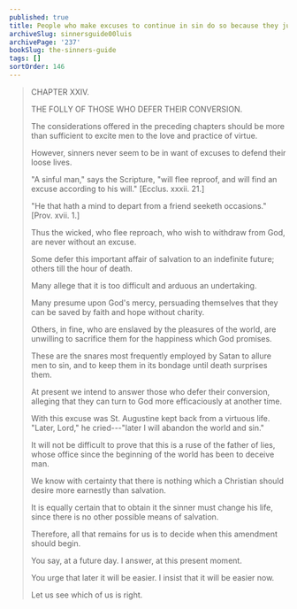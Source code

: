 ```yaml
---
published: true
title: People who make excuses to continue in sin do so because they just want to sin
archiveSlug: sinnersguide00luis
archivePage: '237'
bookSlug: the-sinners-guide
tags: []
sortOrder: 146
---
```


> CHAPTER XXIV.
>
> THE FOLLY OF THOSE WHO DEFER THEIR CONVERSION.
>
> The considerations offered in the preceding chapters should be more than sufficient to excite men to the love and practice of virtue.
>
> However, sinners never seem to be in want of excuses to defend their loose lives.
>
> "A sinful man," says the Scripture, "will flee reproof, and will find an excuse according to his will." [Ecclus. xxxii. 21.]
>
> "He that hath a mind to depart from a friend seeketh occasions." [Prov. xvii. 1.]
>
> Thus the wicked, who flee reproach, who wish to withdraw from God, are never without an excuse.
>
> Some defer this important affair of salvation to an indefinite future; others till the hour of death.
>
> Many allege that it is too difficult and arduous an undertaking.
>
> Many presume upon God's mercy, persuading themselves that they can be saved by faith and hope without charity.
>
> Others, in fine, who are enslaved by the pleasures of the world, are unwilling to sacrifice them for the happiness which God promises.
>
> These are the snares most frequently employed by Satan to allure men to sin, and to keep them in its bondage until death surprises them.
>
> At present we intend to answer those who defer their conversion, alleging that they can turn to God more efficaciously at another time.
>
> With this excuse was St. Augustine kept back from a virtuous life. "Later, Lord," he cried---"later I will abandon the world and sin."
>
> It will not be difficult to prove that this is a ruse of the father of lies, whose office since the beginning of the world has been to deceive man.
>
> We know with certainty that there is nothing which a Christian should desire more earnestly than salvation.
>
> It is equally certain that to obtain it the sinner must change his life, since there is no other possible means of salvation.
>
> Therefore, all that remains for us is to decide when this amendment should begin.
>
> You say, at a future day. I answer, at this present moment.
>
> You urge that later it will be easier. I insist that it will be easier now.
>
> Let us see which of us is right.
